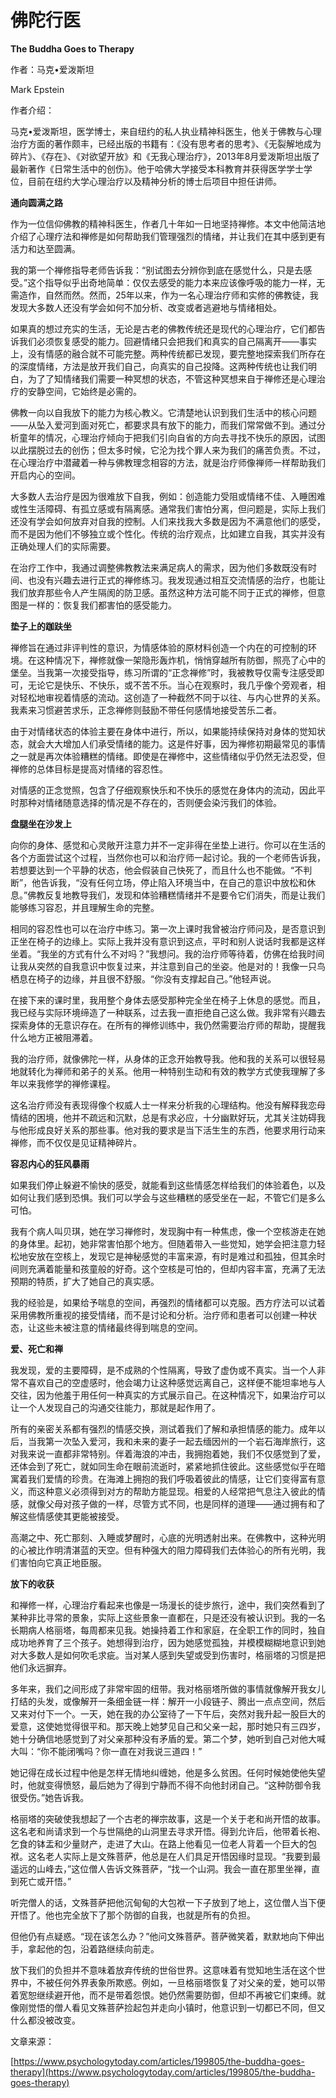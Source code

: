 # 佛陀行医

**The Buddha Goes to Therapy**

作者：马克•爱泼斯坦

Mark Epstein

作者介绍：

马克•爱泼斯坦，医学博士，来自纽约的私人执业精神科医生，他关于佛教与心理治疗方面的著作颇丰，已经出版的书籍有：《没有思考者的思考》、《无裂解地成为碎片》、《存在》、《对欲望开放》和《无我心理治疗》，2013年8月爱泼斯坦出版了最新著作《日常生活中的创伤》。他于哈佛大学接受本科教育并获得医学学士学位，目前在纽约大学心理治疗以及精神分析的博士后项目中担任讲师。

**通向圆满之路**

作为一位信仰佛教的精神科医生，作者几十年如一日地坚持禅修。本文中他简洁地介绍了心理疗法和禅修是如何帮助我们管理强烈的情绪，并让我们在其中感到更有活力和达至圆满。

我的第一个禅修指导老师告诉我：“别试图去分辨你到底在感觉什么，只是去感受。”这个指导似乎出奇地简单：仅仅去感受的能力本来应该像呼吸的能力一样，无需造作，自然而然。然而，25年以来，作为一名心理治疗师和实修的佛教徒，我发现大多数人还没有学会如何不加分析、改变或者逃避地与情绪相处。

如果真的想过充实的生活，无论是古老的佛教传统还是现代的心理治疗，它们都告诉我们必须恢复感受的能力。回避情绪只会把我们和真实的自己隔离开——事实上，没有情感的融合就不可能完整。两种传统都已发现，要完整地探索我们所存在的深度情绪，方法是放开我们自己，向真实的自己投降。这两种传统也让我们明白，为了了知情绪我们需要一种冥想的状态，不管这种冥想来自于禅修还是心理治疗的安静空间，它始终是必需的。

佛教一向以自我放下的能力为核心教义。它清楚地认识到我们生活中的核心问题——从坠入爱河到面对死亡，都要求具有放下的能力，而我们常常做不到。通过分析童年的情况，心理治疗倾向于把我们引向自省的方向去寻找不快乐的原因，试图以此摆脱过去的创伤；但太多时候，它沦为找个罪人来为我们的痛苦负责。不过，在心理治疗中潜藏着一种与佛教理念相容的方法，就是治疗师像禅师一样帮助我们开启内心的空间。

大多数人去治疗是因为很难放下自我，例如：创造能力受阻或情绪不佳、入睡困难或性生活障碍、有孤立感或有隔离感。通常我们害怕分离，但问题是，实际上我们还没有学会如何放弃对自我的控制。人们来找我大多数是因为不满意他们的感受，而不是因为他们不够独立或个性化。传统的治疗观点，比如建立自我，其实并没有正确处理人们的实际需要。

在治疗工作中，我通过调整佛教教法来满足病人的需求，因为他们多数既没有时间、也没有兴趣去进行正式的禅修练习。我发现通过相互交流情感的治疗，也能让我们放弃那些令人产生隔阂的防卫感。虽然这种方法可能不同于正式的禅修，但意图是一样的：恢复我们都害怕的感受能力。

**垫子上的跏趺坐**

禅修旨在通过非评判性的意识，为情感体验的原材料创造一个内在的可控制的环境。在这种情况下，禅修就像一架隐形轰炸机，悄悄穿越所有防御，照亮了心中的堡垒。当我第一次接受指导，练习所谓的“正念禅修”时，我被教导仅需专注感受即可，无论它是快乐、不快乐，或不苦不乐。当心在观察时，我几乎像个旁观者，相对轻松地审视着情感的流动。这创造了一种截然不同于以往、与内心世界的关系。我素来习惯避苦求乐，正念禅修则鼓励不带任何感情地接受苦乐二者。

由于对情绪状态的体验主要在身体中进行，所以，如果能持续保持对身体的觉知状态，就会大大增加人们承受情绪的能力。这是件好事，因为禅修初期最常见的事情之一就是再次体验糟糕的情绪。即使是在禅修中，这些情绪似乎仍然无法忍受，但禅修的总体目标是提高对情绪的容忍性。

对情感的正念觉照，包含了仔细观察快乐和不快乐的感觉在身体内的流动，因此平时那种对情绪随意选择的情况是不存在的，否则便会染污我们的体验。

**盘腿坐在沙发上**

向你的身体、感觉和心灵敞开注意力并不一定非得在坐垫上进行。你可以在生活的各个方面尝试这个过程，当然你也可以和治疗师一起讨论。我的一个老师告诉我，若想要达到一个平静的状态，他会假装自己快死了，而且什么也不能做。“不判断”，他告诉我，“没有任何立场，停止陷入环境当中，在自己的意识中放松和休息。”佛教反复地教导我们，发现和体验糟糕情绪并不是要令它们消失，而是让我们能够练习容忍，并且理解生命的完整。

相同的容忍性也可以在治疗中练习。第一次上课时我曾被治疗师问及，是否意识到正坐在椅子的边缘上。实际上我并没有意识到这点，平时和别人说话时我都是这样坐着。“我坐的方式有什么不对吗？”我想问。我的治疗师等待着，仿佛在给我时间让我从突然的自我意识中恢复过来，并注意到自己的坐姿。他是对的！我像一只鸟栖息在椅子的边缘，并且很不舒服。“你没有支撑起自己。”他轻声说。

在接下来的课时里，我用整个身体去感受那种完全坐在椅子上休息的感觉。而且，我已经与实际环境缔造了一种联系，过去我一直拒绝自己这么做。我非常有兴趣去探索身体的无意识存在。在所有的禅修训练中，我仍然需要治疗师的帮助，提醒我什么地方正被阻滞着。

我的治疗师，就像佛陀一样，从身体的正念开始教导我。他和我的关系可以很轻易地就转化为禅师和弟子的关系。他用一种特别生动和有效的教学方式使我理解了多年以来我修学的禅修课程。

这名治疗师没有表现得像个权威人士一样来分析我的心理结构。他没有解释我恋母情结的困境，他并不疏远和沉默，总是有求必应，十分幽默好玩，尤其关注妨碍我与他形成良好关系的那些事。他对我的要求是当下活生生的东西，他要求用行动来禅修，而不仅仅是见证精神碎片。

**容忍内心的狂风暴雨**

如果我们停止躲避不愉快的感受，就能看到这些情感怎样给我们的体验着色，以及如何让我们感到恐惧。我们可以学会与这些糟糕的感受坐在一起，不管它们是多么可怕。

我有个病人叫贝琪，她在学习禅修时，发现胸中有一种焦虑，像一个空核游走在她的身体里。起初，她非常害怕那个地方。但随着带入一些觉知，她学会把注意力轻松地安放在空核上，发现它是神秘感觉的丰富来源，有时是难过和孤独，但其余时间则充满着能量和孩童般的好奇。这个空核是可怕的，但却内容丰富，充满了无法预期的特质，扩大了她自己的真实感。

我的经验是，如果给予喘息的空间，再强烈的情绪都可以克服。西方疗法可以试着采用佛教所重视的接受情绪，而不是讨论和分析。治疗师和患者可以创建一种状态，让这些未被注意的情绪最终得到喘息的空间。

**爱、死亡和禅**

我发现，爱的主要障碍，是不成熟的个性隔离，导致了虚伪或不真实。当一个人非常不喜欢自己的空虚感时，他会竭力让这种感觉远离自己，这样便不能坦率地与人交往，因为他羞于用任何一种真实的方式展示自己。在这种情况下，如果治疗可以让一个人发现自己的沟通交往能力，那就是起作用了。

所有的亲密关系都有强烈的情感交换，测试着我们了解和承担情感的能力。成年以后，当我第一次坠入爱河，我和未来的妻子一起去缅因州的一个岩石海岸旅行，这对我来说一直都非常特别。伴着海浪的冲击，我拥抱着她，我们不仅感觉到了爱，还体会到了死亡，就如同生命在眼前流逝时，紧紧地抓住彼此。这些感觉似乎在暗寓着我们爱情的珍贵。在海滩上拥抱的我们呼吸着彼此的情感，让它们变得富有意义，而这种意义必须得到对方的帮助方能显现。相爱的人经常把气息注入彼此的情感，就像父母对孩子做的一样，尽管方式不同，也是同样的道理——通过拥有和了解这些情感使其更能被接受。

高潮之中、死亡那刻、入睡或梦醒时，心底的光明透射出来。在佛教中，这种光明的心被比作明清湛蓝的天空。但有种强大的阻力障碍我们去体验心的所有光明，我们害怕向它真正地臣服。

**放下的收获**

和禅修一样，心理治疗看起来也像是一场漫长的徒步旅行，途中，我们突然看到了某种非比寻常的景象，实际上这些景象一直都在，只是还没有被认识到。我的一名长期病人格丽塔，每周都来见我。她操持着工作和家庭，在全职工作的同时，独自成功地养育了三个孩子。她想得到治疗，因为她感觉孤独，并模模糊糊地意识到她对大多数人是如何吹毛求疵。当对某人感到失望或受到伤害时，格丽塔的习惯是把他们永远摒弃。

多年来，我们之间形成了非常牢固的纽带。我对格丽塔所做的事情就像解开我女儿打结的头发，或像解开一条细金链一样：解开一小段链子、腾出一点点空间，然后又来对付下一个。一天，她在我的办公室待了一下午后，突然对我升起一股巨大的爱意，这使她觉得很平和。那天晚上她梦见自己和父亲一起，那时她只有三四岁，她十分确信地感觉到了对父亲那种没有矛盾的爱。第二个梦，她听到自己对他大喊大叫：“你不能闭嘴吗？你一直在对我说三道四！”

她记得在成长过程中他是怎样无情地纠缠她，他是多么贫困。任何时候她使他失望时，他就变得愤怒，最后她为了得到宁静而不得不向他封闭自己。“这种防御令我很受伤。”她告诉我。

格丽塔的突破使我想起了一个古老的禅宗故事，这是一个关于老和尚开悟的故事。这名老和尚请求到一个与世隔绝的山洞里去寻求开悟。得到允许后，他带着长袍、乞食的钵盂和少量财产，走进了大山。在路上他看见一位老人背着一个巨大的包袱。这名老人实际上是文殊菩萨，他总是在人们具足开悟因缘时显现。“我要到最遥远的山峰去，”这位僧人告诉文殊菩萨，“找一个山洞。我会一直在那里坐禅，直到死亡或开悟。”

听完僧人的话，文殊菩萨把他沉甸甸的大包袱一下子放到了地上，这位僧人当下便开悟了。他也完全放下了那个防御的自我，也就是所有的负担。

但他仍有点疑惑。“现在该怎么办？”他问文殊菩萨。菩萨微笑着，默默地向下伸出手，拿起他的包，沿着路继续向前走。

放下我们的负担并不意味着放弃传统的世俗世界。这意味着有觉知地生活在这个世界中，不被任何外界表象所欺惑。例如，一旦格丽塔恢复了对父亲的爱，她可以带着宽恕继续避开他，而不是带着怨恨。她仍然需要防御，但却不再被它们束缚。就像刚觉悟的僧人看见文殊菩萨捡起包并走向小镇时，他意识到一切都已不同，但又什么都没被改变。

文章来源：

[https://www.psychologytoday.com/articles/199805/the-buddha-goes-therapy](https://www.psychologytoday.com/articles/199805/the-buddha-goes-therapy)

